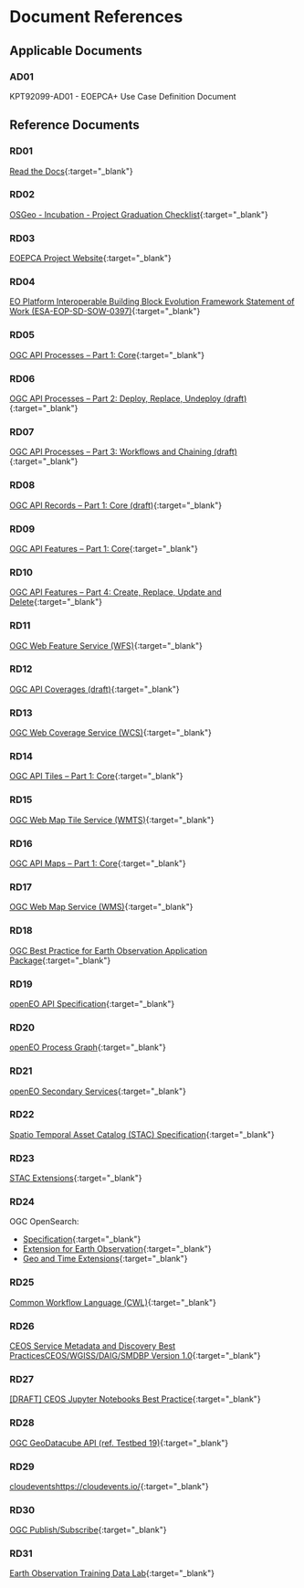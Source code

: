 # Document References

## Applicable Documents

### **AD01**

KPT92099-AD01 - EOEPCA+ Use Case Definition Document

## Reference Documents

### **RD01**

[Read the Docs](https://readthedocs.org/){:target="_blank"}

### **RD02**

[OSGeo - Incubation - Project Graduation Checklist](https://github.com/OSGeo/osgeo/blob/master/incubation/documents/graduation_checklist.pdf){:target="_blank"}

### **RD03**

[EOEPCA Project Website](https://eoepca.org){:target="_blank"}

### **RD04**

[EO Platform Interoperable Building Block Evolution Framework Statement of Work (ESA-EOP-SD-SOW-0397)](https://esastar-publication.sso.esa.int/ESATenderActions/details/58028){:target="_blank"}

### **RD05**

[OGC API Processes – Part 1: Core](https://docs.ogc.org/is/18-062r2/18-062r2.html){:target="_blank"}

### **RD06**

[OGC API Processes – Part 2: Deploy, Replace, Undeploy (draft)](https://docs.ogc.org/DRAFTS/20-044.html){:target="_blank"}

### **RD07**

[OGC API Processes – Part 3: Workflows and Chaining (draft)](https://docs.ogc.org/DRAFTS/21-009.html){:target="_blank"}

### **RD08**

[OGC API Records – Part 1: Core (draft)](https://docs.ogc.org/DRAFTS/20-004.html){:target="_blank"}

### **RD09**

[OGC API Features – Part 1: Core](https://docs.ogc.org/is/17-069r4/17-069r4.html){:target="_blank"}

### **RD10**

[OGC API Features – Part 4: Create, Replace, Update and Delete](https://docs.ogc.org/DRAFTS/20-002.html){:target="_blank"}

### **RD11**

[OGC Web Feature Service (WFS)](https://www.ogc.org/standard/wfs/){:target="_blank"}

### **RD12**

[OGC API Coverages (draft)](https://docs.ogc.org/DRAFTS/19-087.html){:target="_blank"}

### **RD13**

[OGC Web Coverage Service (WCS)](https://www.ogc.org/standard/wcs/){:target="_blank"}

### **RD14**

[OGC API Tiles – Part 1: Core](https://docs.ogc.org/is/20-057/20-057.html){:target="_blank"}

### **RD15**

[OGC Web Map Tile Service (WMTS)](https://www.ogc.org/standard/wmts/){:target="_blank"}

### **RD16**

[OGC API Maps – Part 1: Core](https://docs.ogc.org/DRAFTS/20-058.html){:target="_blank"}

### **RD17**

[OGC Web Map Service (WMS)](https://www.ogc.org/standard/wms/){:target="_blank"}

### **RD18**

[OGC Best Practice for Earth Observation Application Package](https://docs.ogc.org/bp/20-089r1.html){:target="_blank"}

### **RD19**

[openEO API Specification](https://api.openeo.org/){:target="_blank"}

### **RD20**

[openEO Process Graph](https://api.openeo.org/#section/Processes/Process-Graphs){:target="_blank"}

### **RD21**

[openEO Secondary Services](https://api.openeo.org/#tag/Secondary-Services){:target="_blank"}

### **RD22**

[Spatio Temporal Asset Catalog (STAC) Specification](https://github.com/radiantearth/stac-spec/){:target="_blank"}

### **RD23**

[STAC Extensions](https://stac-extensions.github.io/){:target="_blank"}

### **RD24**

OGC OpenSearch:

* [Specification](https://www.ogc.org/standard/opensearch/){:target="_blank"}
* [Extension for Earth Observation](https://docs.ogc.org/is/13-026r9/13-026r9.html){:target="_blank"}
* [Geo and Time Extensions](https://portal.ogc.org/files/?artifact_id=55239&version=2){:target="_blank"}

### **RD25**

[Common Workflow Language (CWL)](https://www.commonwl.org/specification/){:target="_blank"}

### **RD26**

[CEOS Service Metadata and Discovery Best PracticesCEOS/WGISS/DAIG/SMDBP Version 1.0](https://ceos.org/document_management/Working_Groups/WGISS/Documents/WGISS%20Best%20Practices/CEOS-Service-Discovery-Best-Practices.pdf){:target="_blank"}

### **RD27**

[[DRAFT] CEOS Jupyter Notebooks Best Practice](https://docs.google.com/document/d/1b9HMAz1SewUjP7OTc6Hgez62Vn3BLj0Q-mPyhpZvQ18){:target="_blank"}

### **RD28**

[OGC GeoDatacube API (ref. Testbed 19)](https://www.ogc.org/tag/geodatacubes/){:target="_blank"}

### **RD29**

[cloudeventshttps://cloudevents.io/](https://github.com/cloudevents/spec){:target="_blank"}

### **RD30**

[OGC Publish/Subscribe](https://www.ogc.org/standard/pubsub/){:target="_blank"}

### **RD31**

[Earth Observation Training Data Lab](https://www.eotdl.com/){:target="_blank"}
